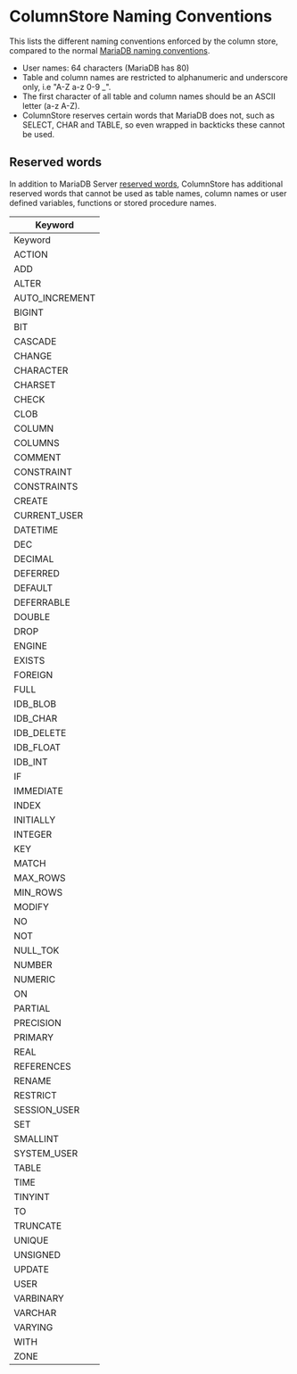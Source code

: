 
# ColumnStore Naming Conventions

This lists the different naming conventions enforced by the column store, compared to the normal [MariaDB naming conventions](https://app.gitbook.com/s/SsmexDFPv2xG2OTyO5yV/reference/sql-statements-and-structure/sql-language-structure/identifier-names).


* User names: 64 characters (MariaDB has 80)
* Table and column names are restricted to alphanumeric and underscore only, i.e "A-Z a-z 0-9 _".
* The first character of all table and column names should be an ASCII letter (a-z A-Z).
* ColumnStore reserves certain words that MariaDB does not, such as SELECT, CHAR and TABLE, so even wrapped in backticks these cannot be used.


## Reserved words


In addition to MariaDB Server [reserved words](https://app.gitbook.com/s/SsmexDFPv2xG2OTyO5yV/reference/sql-statements-and-structure/sql-language-structure/reserved-words), ColumnStore has additional reserved words that cannot be used as table names, column names or user defined variables, functions or stored procedure names.



| Keyword |
| --- |
| Keyword |
| ACTION |
| ADD |
| ALTER |
| AUTO_INCREMENT |
| BIGINT |
| BIT |
| CASCADE |
| CHANGE |
| CHARACTER |
| CHARSET |
| CHECK |
| CLOB |
| COLUMN |
| COLUMNS |
| COMMENT |
| CONSTRAINT |
| CONSTRAINTS |
| CREATE |
| CURRENT_USER |
| DATETIME |
| DEC |
| DECIMAL |
| DEFERRED |
| DEFAULT |
| DEFERRABLE |
| DOUBLE |
| DROP |
| ENGINE |
| EXISTS |
| FOREIGN |
| FULL |
| IDB_BLOB |
| IDB_CHAR |
| IDB_DELETE |
| IDB_FLOAT |
| IDB_INT |
| IF |
| IMMEDIATE |
| INDEX |
| INITIALLY |
| INTEGER |
| KEY |
| MATCH |
| MAX_ROWS |
| MIN_ROWS |
| MODIFY |
| NO |
| NOT |
| NULL_TOK |
| NUMBER |
| NUMERIC |
| ON |
| PARTIAL |
| PRECISION |
| PRIMARY |
| REAL |
| REFERENCES |
| RENAME |
| RESTRICT |
| SESSION_USER |
| SET |
| SMALLINT |
| SYSTEM_USER |
| TABLE |
| TIME |
| TINYINT |
| TO |
| TRUNCATE |
| UNIQUE |
| UNSIGNED |
| UPDATE |
| USER |
| VARBINARY |
| VARCHAR |
| VARYING |
| WITH |
| ZONE |


